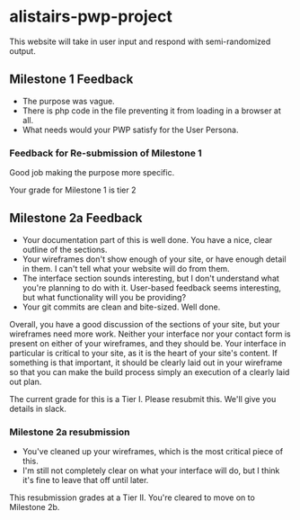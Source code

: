 # alistairs-pwp-project

This website will take in user input and respond with semi-randomized output.


## Milestone 1 Feedback

- The purpose was vague.
- There is php code in the file preventing it from loading in a browser at all.
- What needs would your PWP satisfy for the User Persona.

### Feedback for Re-submission of Milestone 1
Good job making the purpose more specific.

Your grade for Milestone 1 is tier 2

## Milestone 2a Feedback

* Your documentation part of this is well done.  You have a nice, clear outline of the sections.
* Your wireframes don't show enough of your site, or have enough detail in them.  I can't tell what your website will do from them.
* The interface section sounds interesting, but I don't understand what you're planning to do with it.  User-based feedback seems interesting, but what functionality will you be providing?
* Your git commits are clean and bite-sized.  Well done.

Overall, you have a good discussion of the sections of your site, but your wireframes need more work.  Neither your interface nor your contact form is present on either of your wireframes, and they should be.  Your interface in particular is critical to your site, as it is the heart of your site's content.  If something is that important, it should be clearly laid out in your wireframe so that you can make the build process simply an execution of a clearly laid out plan.

The current grade for this is a Tier I.  Please resubmit this.  We'll give you details in slack.

### Milestone 2a resubmission

* You've cleaned up your wireframes, which is the most critical piece of this.
* I'm still not completely clear on what your interface will do, but I think it's fine to leave that off until later.

This resubmission grades at a Tier II.  You're cleared to move on to Milestone 2b.
